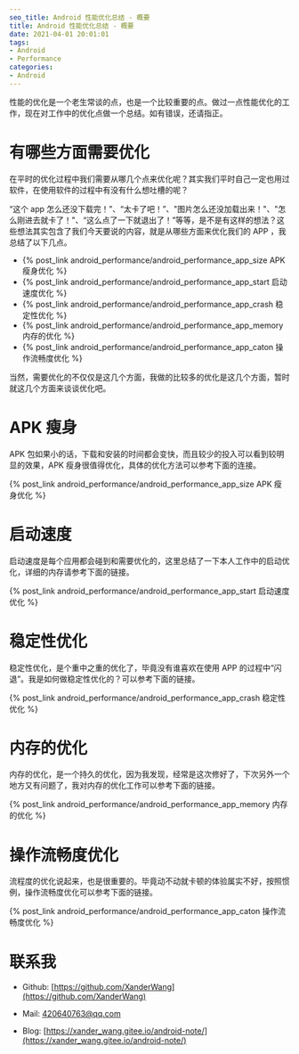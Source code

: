 ```yaml
---
seo_title: Android 性能优化总结 - 概要
title: Android 性能优化总结 - 概要
date: 2021-04-01 20:01:01
tags: 
- Android
- Performance
categories: 
- Android
---
```


性能的优化是一个老生常谈的点，也是一个比较重要的点。做过一点性能优化的工作，现在对工作中的优化点做一个总结。如有错误，还请指正。

# 有哪些方面需要优化

在平时的优化过程中我们需要从哪几个点来优化呢？其实我们平时自己一定也用过软件，在使用软件的过程中有没有什么想吐槽的呢？

“这个 app 怎么还没下载完！”、“太卡了吧！”、"图片怎么还没加载出来！"、"怎么刚进去就卡了！"、“这么点了一下就退出了！”等等，是不是有这样的想法？这些想法其实包含了我们今天要说的内容，就是从哪些方面来优化我们的 APP ，我总结了以下几点。

- {% post_link android_performance/android_performance_app_size APK 瘦身优化 %}
- {% post_link android_performance/android_performance_app_start 启动速度优化 %}
- {% post_link android_performance/android_performance_app_crash 稳定性优化 %}
- {% post_link android_performance/android_performance_app_memory 内存的优化 %}
- {% post_link android_performance/android_performance_app_caton 操作流畅度优化 %}

当然，需要优化的不仅仅是这几个方面，我做的比较多的优化是这几个方面，暂时就这几个方面来谈谈优化吧。

# APK 瘦身

APK 包如果小的话，下载和安装的时间都会变快，而且较少的投入可以看到较明显的效果，APK 瘦身很值得优化，具体的优化方法可以参考下面的连接。

{% post_link android_performance/android_performance_app_size APK 瘦身优化 %}

# 启动速度

启动速度是每个应用都会碰到和需要优化的，这里总结了一下本人工作中的启动优化，详细的内存请参考下面的链接。

{% post_link android_performance/android_performance_app_start 启动速度优化 %}

# 稳定性优化

稳定性优化，是个重中之重的优化了，毕竟没有谁喜欢在使用 APP 的过程中“闪退”。我是如何做稳定性优化的？可以参考下面的链接。

{% post_link android_performance/android_performance_app_crash 稳定性优化 %}

# 内存的优化

内存的优化，是一个持久的优化，因为我发现，经常是这次修好了，下次另外一个地方又有问题了，我对内存的优化工作可以参考下面的链接。

{% post_link android_performance/android_performance_app_memory 内存的优化 %}

# 操作流畅度优化

流程度的优化说起来，也是很重要的。毕竟动不动就卡顿的体验属实不好，按照惯例，操作流畅度优化可以参考下面的链接。

{% post_link android_performance/android_performance_app_caton 操作流畅度优化 %}

# 联系我

- Github: [https://github.com/XanderWang](https://github.com/XanderWang)

- Mail: <420640763@qq.com>

- Blog: [https://xander_wang.gitee.io/android-note/](https://xander_wang.gitee.io/android-note/)

